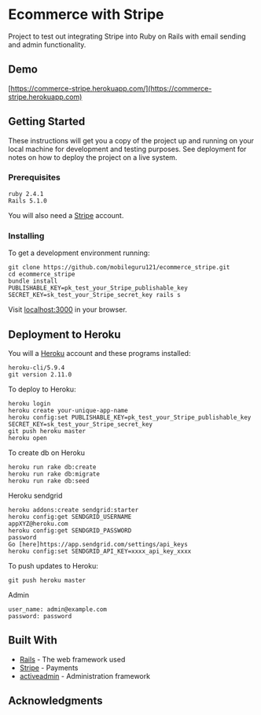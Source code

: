 # Ecommerce with Stripe

Project to test out integrating Stripe into Ruby on Rails with email sending and admin functionality.

## Demo

[https://commerce-stripe.herokuapp.com/](https://commerce-stripe.herokuapp.com)

## Getting Started

These instructions will get you a copy of the project up and running on your local machine for development and testing purposes. See deployment for notes on how to deploy the project on a live system.

### Prerequisites

```
ruby 2.4.1
Rails 5.1.0
```

You will also need a [Stripe](https://stripe.com/) account.

### Installing

To get a development environment running:

```
git clone https://github.com/mobileguru121/ecommerce_stripe.git
cd ecommerce_stripe
bundle install
PUBLISHABLE_KEY=pk_test_your_Stripe_publishable_key SECRET_KEY=sk_test_your_Stripe_secret_key rails s
```

Visit [localhost:3000](http://localhost:3000/) in your browser.

## Deployment to Heroku

You will a [Heroku](https://www.heroku.com) account and these programs installed:

```
heroku-cli/5.9.4
git version 2.11.0
```

To deploy to Heroku:

```
heroku login
heroku create your-unique-app-name
heroku config:set PUBLISHABLE_KEY=pk_test_your_Stripe_publishable_key SECRET_KEY=sk_test_your_Stripe_secret_key
git push heroku master
heroku open
```

To create db on Heroku
```
heroku run rake db:create
heroku run rake db:migrate
heroku run rake db:seed
```

Heroku sendgrid
```
heroku addons:create sendgrid:starter
heroku config:get SENDGRID_USERNAME
appXYZ@heroku.com
heroku config:get SENDGRID_PASSWORD
password
Go [here]https://app.sendgrid.com/settings/api_keys
heroku config:set SENDGRID_API_KEY=xxxx_api_key_xxxx
```

To push updates to Heroku:

```
git push heroku master
```

Admin
```
user_name: admin@example.com
password: password
```

## Built With

* [Rails](http://rubyonrails.org/) - The web framework used
* [Stripe](https://rometools.github.io/rome/) - Payments
* [activeadmin](https://activeadmin.info/) - Administration framework

## Acknowledgments

